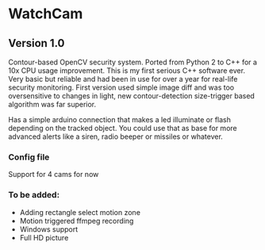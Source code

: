 # WatchCam
## Version 1.0
Contour-based OpenCV security system. Ported from Python 2 to C++ for a 10x CPU usage improvement. This is my first serious C++ software ever. Very basic but reliable and had been in use for over a year for real-life security monitoring. First version used simple image diff  and was too oversensitive to changes in light, new contour-detection size-trigger based algorithm was far superior.

Has a simple arduino connection that makes a led illuminate or flash depending on the tracked object. You could use that as base for more advanced alerts like a siren, radio beeper or missiles or whatever.

### Config file
Support for 4 cams for now


### To be added:
- Adding rectangle select motion zone
- Motion triggered ffmpeg recording
- Windows support
- Full HD picture
